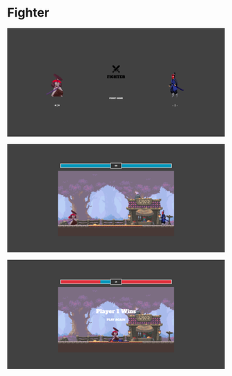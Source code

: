 # Fighter

![Home page](/assets/Screenshot%20(105).png)

![Game](/assets/Screenshot%20(111).png)

![Game finish](/assets/Screenshot%20(112).png)
